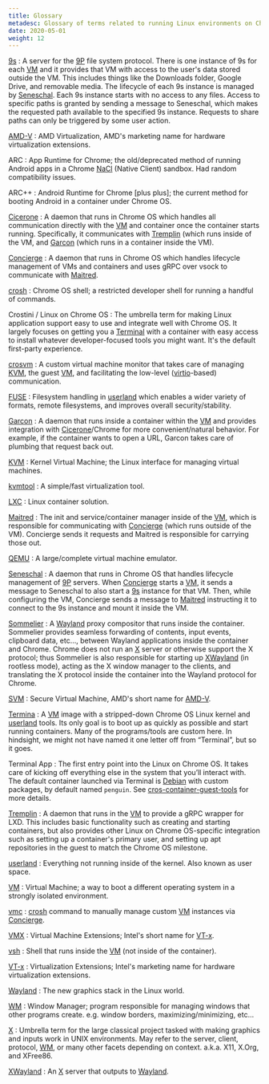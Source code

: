 ```yaml
---
title: Glossary
metadesc: Glossary of terms related to running Linux environments on Chrome OS.
date: 2020-05-01
weight: 12
---
```


[9s](https://chromium.googlesource.com/chromiumos/platform2/+/master/vm_tools/9s/)
: A server for the [9P](http://man.cat-v.org/plan_9/5/intro) file system protocol. There is one instance of 9s for each [VM](#term--vm) and it provides that VM with access to the user's data stored outside the VM. This includes things like the Downloads folder, Google Drive, and removable media. The lifecycle of each 9s instance is managed by [Seneschal](#term--seneschal). Each 9s instance starts with no access to any files. Access to specific paths is granted by sending a message to Seneschal, which makes the requested path available to the specified 9s instance. Requests to share paths can only be triggered by some user action.

[AMD-V](https://en.wikipedia.org/wiki/AMD-V)
: AMD Virtualization, AMD's marketing name for hardware virtualization extensions.

ARC
: App Runtime for Chrome; the old/deprecated method of running Android apps in a Chrome [NaCl](https://developer.chrome.com/native-client) (Native Client) sandbox. Had random compatibility issues.

ARC++
: Android Runtime for Chrome [plus plus]; the current method for booting Android in a container under Chrome OS.

[Cicerone](https://chromium.googlesource.com/chromiumos/platform2/+/master/vm_tools/cicerone/)
: A daemon that runs in Chrome OS which handles all communication directly with the [VM](#term--vm) and container once the container starts running. Specifically, it communicates with [Tremplin](#term--tremplin) (which runs inside of the VM, and [Garcon](#term--garcon) (which runs in a container inside the VM).

[Concierge](https://chromium.googlesource.com/chromiumos/platform2/+/master/vm_tools/concierge/)
: A daemon that runs in Chrome OS which handles lifecycle management of VMs and containers and uses gRPC over vsock to communicate with [Maitred](#term--maitred).

[crosh](https://chromium.googlesource.com/chromiumos/platform2/+/master/crosh/)
: Chrome OS shell; a restricted developer shell for running a handful of commands.

Crostini / Linux on Chrome OS
: The umbrella term for making Linux application support easy to use and integrate well with Chrome OS. It largely focuses on getting you a [Terminal](#term--terminal-app) with a container with easy access to install whatever developer-focused tools you might want. It's the default first-party experience.

[crosvm](https://chromium.googlesource.com/chromiumos/platform/crosvm/)
: A custom virtual machine monitor that takes care of managing [KVM](#term--kvm), the guest [VM](#term--vm), and facilitating the low-level ([virtio](http://docs.oasis-open.org/virtio/virtio/v1.0/virtio-v1.0.html)-based) communication.

[FUSE](https://github.com/libfuse/libfuse/)
: Filesystem handling in [userland](#term--userland) which enables a wider variety of formats, remote filesystems, and improves overall security/stability.

[Garcon](https://chromium.googlesource.com/chromiumos/platform2/+/master/vm_tools/garcon/)
: A daemon that runs inside a container within the [VM](#term--vm) and provides integration with [Cicerone](#term--cicerone)/Chrome for more convenient/natural behavior. For example, if the container wants to open a URL, Garcon takes care of plumbing that request back out.

[KVM](https://www.linux-kvm.org/)
: Kernel Virtual Machine; the Linux interface for managing virtual machines.

[kvmtool](https://git.kernel.org/pub/scm/linux/kernel/git/will/kvmtool.git/)
: A simple/fast virtualization tool.

[LXC](https://linuxcontainers.org/lxc/introduction/)
: Linux container solution.

[Maitred](https://chromium.googlesource.com/chromiumos/platform2/+/master/vm_tools/maitred/)
: The init and service/container manager inside of the [VM](#term--vm), which is responsible for communicating with [Concierge](#term--concierge) (which runs outside of the VM). Concierge sends it requests and Maitred is responsible for carrying those out.

[QEMU](https://www.qemu.org/)
: A large/complete virtual machine emulator.

[Seneschal](https://chromium.googlesource.com/chromiumos/platform2/+/master/vm_tools/seneschal/)
: A daemon that runs in Chrome OS that handles lifecycle management of [9P](http://man.cat-v.org/plan_9/5/intro) servers. When [Concierge](#term--concierge) starts a [VM](#term--vm), it sends a message to Seneschal to also start a [9s](#term--9s) instance for that VM. Then, while configuring the VM, Concierge sends a message to [Maitred](#term--maitred) instructing it to connect to the 9s instance and mount it inside the VM.

[Sommelier](https://chromium.googlesource.com/chromiumos/platform2/+/master/vm_tools/sommelier/)
: A [Wayland](#term--wayland) proxy compositor that runs inside the container. Sommelier provides seamless forwarding of contents, input events, clipboard data, etc…, between Wayland applications inside the container and Chrome. Chrome does not run an [X](#term--x) server or otherwise support the X protocol; thus Sommelier is also responsible for starting up [XWayland](#term--xwayland) (in rootless mode), acting as the X window manager to the clients, and translating the X protocol inside the container into the Wayland protocol for Chrome.

[SVM](https://en.wikipedia.org/wiki/AMD-V)
: Secure Virtual Machine, AMD's short name for [AMD-V](#term--amd-v).

[Termina](https://chromium.googlesource.com/chromiumos/overlays/board-overlays/+/master/project-termina/)
: A [VM](#term--vm) image with a stripped-down Chrome OS Linux kernel and [userland](#term--userland) tools. Its only goal is to boot up as quickly as possible and start running containers. Many of the programs/tools are custom here. In hindsight, we might not have named it one letter off from “Terminal”, but so it goes.

Terminal App
: The first entry point into the Linux on Chrome OS. It takes care of kicking off everything else in the system that you’ll interact with. The default container launched via Terminal is [Debian](https://www.debian.org/) with custom packages, by default named `penguin`. See [cros-container-guest-tools](https://chromium.googlesource.com/chromiumos/containers/cros-container-guest-tools/) for more details.

[Tremplin](https://chromium.googlesource.com/chromiumos/platform/tremplin/+/master/)
: A daemon that runs in the [VM](#term--vm) to provide a gRPC wrapper for LXD. This includes basic functionality such as creating and starting containers, but also provides other Linux on Chrome OS-specific integration such as setting up a container's primary user, and setting up apt repositories in the guest to match the Chrome OS milestone.

[userland](https://en.wikipedia.org/wiki/User_space)
: Everything not running inside of the kernel. Also known as user space.

[VM](https://en.wikipedia.org/wiki/Virtual_machine)
: Virtual Machine; a way to boot a different operating system in a strongly isolated environment.

[vmc](https://chromium.googlesource.com/chromiumos/platform2/+/master/vm_tools/concierge/)
: [crosh](#term--crosh) command to manually manage custom [VM](#term--vm) instances via [Concierge](#term--concierge).

[VMX](https://en.wikipedia.org/wiki/Intel%20VT-x)
: Virtual Machine Extensions; Intel's short name for [VT-x](#term--vt-x).

[vsh](https://chromium.googlesource.com/chromiumos/platform2/+/master/vm_tools/vsh/)
: Shell that runs inside the [VM](#term--vm) (not inside of the container).

[VT-x](https://en.wikipedia.org/wiki/Intel%20VT-x)
: Virtualization Extensions; Intel's marketing name for hardware virtualization extensions.

[Wayland](https://wayland.freedesktop.org/)
: The new graphics stack in the Linux world.

[WM](https://en.wikipedia.org/wiki/X_window_manager)
: Window Manager; program responsible for managing windows that other programs create. e.g. window borders, maximizing/minimizing, etc...

[X](https://en.wikipedia.org/wiki/X_Window_System)
: Umbrella term for the large classical project tasked with making graphics and inputs work in UNIX environments. May refer to the server, client, protocol, [WM](#term--wm), or many other facets depending on context. a.k.a. X11, X<span>.</span>Org, and XFree86.

[XWayland](https://wayland.freedesktop.org/xserver.html)
: An [X](#term--x) server that outputs to [Wayland](#term--wayland).
